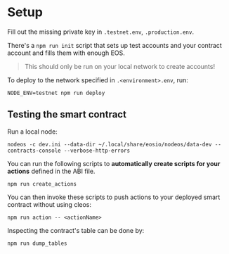 # Setup

Fill out the missing private key in `.testnet.env`, `.production.env`.

There's a `npm run init` script that sets up test accounts and your contract account and fills them with enough EOS.

> This should only be run on your local network to create accounts!

To deploy to the network specified in `.<environment>.env`, run:

```
NODE_ENV=testnet npm run deploy
```


## Testing the smart contract
Run a local node:

```
nodeos -c dev.ini --data-dir ~/.local/share/eosio/nodeos/data-dev --contracts-console --verbose-http-errors
```

You can run the following scripts to **automatically create scripts for your actions** defined in the ABI file.

```
npm run create_actions
```

You can then invoke these scripts to push actions to your deployed smart contract without using cleos:

```
npm run action -- <actionName>
```

Inspecting the contract's table can be done by:

```
npm run dump_tables
```